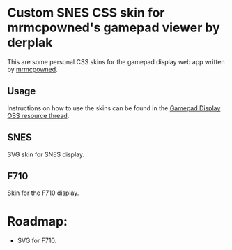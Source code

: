 # Custom SNES CSS skin for mrmcpowned's gamepad viewer by derplak

This are some personal CSS skins for the gamepad display web app written by
[mrmcpowned](https://obsproject.com/forum/threads/gamepad-display.12508/).

## Usage
Instructions on how to use the skins can be found in the [Gamepad Display OBS
resource thread](https://obsproject.com/forum/resources/gamepad-display.3/).

## SNES
SVG skin for SNES display.

## F710
Skin for the F710 display.

# Roadmap:
- SVG for F710.
